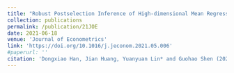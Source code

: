 ```yaml
---
title: "Robust Postselection Inference of High-dimensional Mean Regression with Heavy-tailed Asymmetric or Heteroskedastic Errors"
collection: publications
permalink: /publication/21JOE
date: 2021-06-18
venue: 'Journal of Econometrics'
link: 'https://doi.org/10.1016/j.jeconom.2021.05.006'
#paperurl: ''
citation: 'Dongxiao Han, Jian Huang, Yuanyuan Lin* and Guohao Shen (2021). &quot; Robust Postselection Inference of High-dimensional Mean Regression with Heavy-tailed Asymmetric or Heteroskedastic Errors &quot; <i>Journal of Econometrics, **230**(2),416-431.</i>'
---
```


